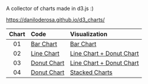 A collector of charts made in d3.js :)

https://daniloderosa.github.io/d3_charts/

| Chart | Code                                                      | Visualization                                                                          |
| :---: | :-------------------------------------------------------- | :------------------------------------------------------------------------------------- |
|  01   | [Bar Chart](/docs/bar_chart/js/main.js)                   | [Bar Chart](https://daniloderosa.github.io/d3_charts/bar_chart/index.html)             |
|  02   | [Line Chart](/docs/line_chart_pie_chart/js/line-chart.js) | [Line Chart + Donut Chart](https://daniloderosa.github.io/d3_charts/line_chart_pie_chart/index.html) |
|  03   | [Donut Chart](/docs/line_chart_pie_chart/js/arcs.js)      | [Line Chart + Donut Chart](https://daniloderosa.github.io/d3_charts/line_chart_pie_chart/index.html) |
|  04   | [Donut Chart](/docs/stack_charts/js/donut-charts.js)      | [Stacked Charts](https://daniloderosa.github.io/d3_charts/stack_charts/index.html) |
